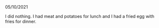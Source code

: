 05/10/2021

I did nothing. I had meat and potatoes for lunch and I had a fried egg with fries for dinner.